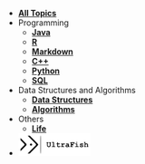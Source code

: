 * [**All Topics**](/ "All - Topics - UltraFish")
* Programming
  * [**Java**](java.md "Java - Topics - UltraFish")
  * [**R**](index.md "R - Topics - UltraFish")
  * [**Markdown**](index.md "Markdown - Topics - UltraFish")
  * [**C++**](index.md "C++ - Topics - UltraFish")
  * [**Python**](index.md "Python - Topics - UltraFish")
  * [**SQL**](sql.md "SQL - Topics - UltraFish")
* Data Structures and Algorithms
  * [**Data Structures**](data-structures.md "Data Structures - Topics - UltraFish")
  * [**Algorithms**](algorithms.md "Algorithms - Topics - UltraFish")
* Others
  * [**Life**](life.md "Life - Topics - UltraFish")
* <a href="/"><img src="../img/logoUltraFish_re_nbg.png" height="40px"/></a>